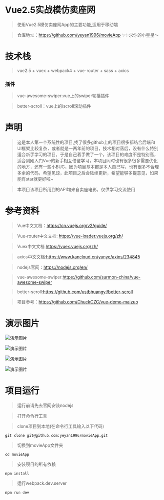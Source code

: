 # Vue2.5实战模仿卖座网
> 使用Vue2.5模仿卖座网App的主要功能,适用于移动端

> 仓库地址：https://github.com/yeyan1996/movieApp ✨✨求你的小星星～

# 技术栈
> vue2.5 + vuex + webpack4 + vue-router + sass + axios

### 插件

>vue-awesome-swiper:vue上的swiper轮播插件

>better-scroll：vue上的iscroll滚动插件

# 声明
> 这是本人第一个系统性的项目,找了很多github上的项目很多都结合后端和UI框架比较复杂，或者就是一两年前的项目，技术相对落后，没有什么特别适合新手学习的项目，于是自己着手做了一个，该项目的难度不是特别高，适合刚刚入门Vue的新手相互借鉴学习，本项目同时也有很多很多需要优化的地方，还有一些小BUG，因为项目基本都是本人自己写，也有很多不合理多余的代码，希望见谅，此项目之后会陆续更新，希望能够多提意见，如果能有star就更好啦~

>本项目该项目所用到的API均来自卖座电影，仅供学习交流使用
# 参考资料
> Vue中文文档：https://cn.vuejs.org/v2/guide/

> Vue-router中文文档: https://vue-loader.vuejs.org/zh/

> Vuex中文文档:https://vuex.vuejs.org/zh/

> axios中文文档:https://www.kancloud.cn/yunye/axios/234845

> nodejs官网：https://nodejs.org/en/

> vue-awesome-swiper:https://github.com/surmon-china/vue-awesome-swiper

> better-scroll:https://github.com/ustbhuangyi/better-scroll

>项目参考：https://github.com/ChuckCZC/vue-demo-maizuo

# 演示图片

![演示图片](https://github.com/yeyan1996/movieApp/blob/master/static/demo.png)

![演示图片](https://github.com/yeyan1996/movieApp/blob/master/static/demo2.png)

![演示图片](https://github.com/yeyan1996/movieApp/blob/master/static/demo3.png)

![演示图片](https://github.com/yeyan1996/movieApp/blob/master/static/demo4.png)


# 项目运行
> 运行前请先去官网安装nodejs

> 打开命令行工具

> clone项目到本地(在命令行工具输入以下代码)
 ```
 git clone git@github.com:yeyan1996/movieApp.git
```
> 切换到movieApp文件夹
 ```
 cd movieApp
```
> 安装项目的所有依赖
 ```
 npm install
```
> 运行webpack.dev.server
```
npm run dev
```
